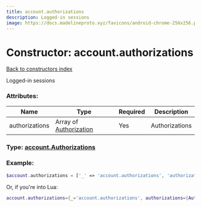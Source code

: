 ```yaml
---
title: account.authorizations
description: Logged-in sessions
image: https://docs.madelineproto.xyz/favicons/android-chrome-256x256.png
---
```

# Constructor: account.authorizations  
[Back to constructors index](index.md)



Logged-in sessions

### Attributes:

| Name     |    Type       | Required | Description |
|----------|---------------|----------|-------------|
|authorizations|Array of [Authorization](../types/Authorization.md) | Yes|Authorizations|



### Type: [account.Authorizations](../types/account.Authorizations.md)


### Example:

```php
$account.authorizations = ['_' => 'account.authorizations', 'authorizations' => [Authorization, Authorization]];
```  


Or, if you're into Lua:

```lua
account.authorizations={_='account.authorizations', authorizations={Authorization}}

```



